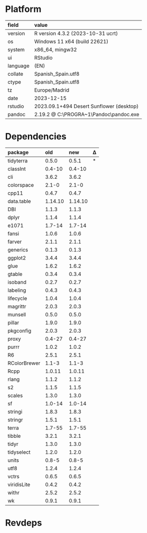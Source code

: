 # Platform

|field    |value                                    |
|:--------|:----------------------------------------|
|version  |R version 4.3.2 (2023-10-31 ucrt)        |
|os       |Windows 11 x64 (build 22621)             |
|system   |x86_64, mingw32                          |
|ui       |RStudio                                  |
|language |(EN)                                     |
|collate  |Spanish_Spain.utf8                       |
|ctype    |Spanish_Spain.utf8                       |
|tz       |Europe/Madrid                            |
|date     |2023-12-15                               |
|rstudio  |2023.09.1+494 Desert Sunflower (desktop) |
|pandoc   |2.19.2 @ C:\PROGRA~1\Pandoc\pandoc.exe   |

# Dependencies

|package      |old     |new     |Δ  |
|:------------|:-------|:-------|:--|
|tidyterra    |0.5.0   |0.5.1   |*  |
|classInt     |0.4-10  |0.4-10  |   |
|cli          |3.6.2   |3.6.2   |   |
|colorspace   |2.1-0   |2.1-0   |   |
|cpp11        |0.4.7   |0.4.7   |   |
|data.table   |1.14.10 |1.14.10 |   |
|DBI          |1.1.3   |1.1.3   |   |
|dplyr        |1.1.4   |1.1.4   |   |
|e1071        |1.7-14  |1.7-14  |   |
|fansi        |1.0.6   |1.0.6   |   |
|farver       |2.1.1   |2.1.1   |   |
|generics     |0.1.3   |0.1.3   |   |
|ggplot2      |3.4.4   |3.4.4   |   |
|glue         |1.6.2   |1.6.2   |   |
|gtable       |0.3.4   |0.3.4   |   |
|isoband      |0.2.7   |0.2.7   |   |
|labeling     |0.4.3   |0.4.3   |   |
|lifecycle    |1.0.4   |1.0.4   |   |
|magrittr     |2.0.3   |2.0.3   |   |
|munsell      |0.5.0   |0.5.0   |   |
|pillar       |1.9.0   |1.9.0   |   |
|pkgconfig    |2.0.3   |2.0.3   |   |
|proxy        |0.4-27  |0.4-27  |   |
|purrr        |1.0.2   |1.0.2   |   |
|R6           |2.5.1   |2.5.1   |   |
|RColorBrewer |1.1-3   |1.1-3   |   |
|Rcpp         |1.0.11  |1.0.11  |   |
|rlang        |1.1.2   |1.1.2   |   |
|s2           |1.1.5   |1.1.5   |   |
|scales       |1.3.0   |1.3.0   |   |
|sf           |1.0-14  |1.0-14  |   |
|stringi      |1.8.3   |1.8.3   |   |
|stringr      |1.5.1   |1.5.1   |   |
|terra        |1.7-55  |1.7-55  |   |
|tibble       |3.2.1   |3.2.1   |   |
|tidyr        |1.3.0   |1.3.0   |   |
|tidyselect   |1.2.0   |1.2.0   |   |
|units        |0.8-5   |0.8-5   |   |
|utf8         |1.2.4   |1.2.4   |   |
|vctrs        |0.6.5   |0.6.5   |   |
|viridisLite  |0.4.2   |0.4.2   |   |
|withr        |2.5.2   |2.5.2   |   |
|wk           |0.9.1   |0.9.1   |   |

# Revdeps

